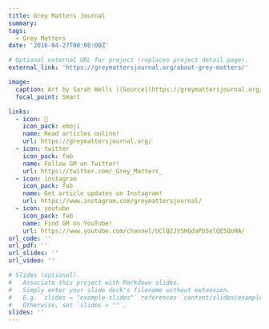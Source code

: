 ```yaml
---
title: Grey Matters Journal
summary: 
tags:
  - Grey Matters
date: '2016-04-27T00:00:00Z'

# Optional external URL for project (replaces project detail page).
external_link: 'https://greymattersjournal.org/about-grey-matters/'

image:
  caption: Art by Sarah Wells ([Source](https://greymattersjournal.org/weeding-out-misconceptions--neurological-effects-of-marijuana/))
  focal_point: Smart

links:
  - icon: 📖
    icon_pack: emoji
    name: Read articles online!
    url: https://greymattersjournal.org/
  - icon: twitter
    icon_pack: fab
    name: Follow GM on Twitter!
    url: https://twitter.com/_Grey_Matters_
  - icon: instagram
    icon_pack: fab
    name: Get article updates on Instagram!
    url: https://www.instagram.com/greymattersjournal/
  - icon: youtube
    icon_pack: fab
    name: Find GM on YouTube!
    url: https://www.youtube.com/channel/UClQ2JVSHGdaPb5elQE5QoHA/
url_code: ''
url_pdf: ''
url_slides: ''
url_video: ''

# Slides (optional).
#   Associate this project with Markdown slides.
#   Simply enter your slide deck's filename without extension.
#   E.g. `slides = "example-slides"` references `content/slides/example-slides.md`.
#   Otherwise, set `slides = ""`.
slides: ''
---
```


